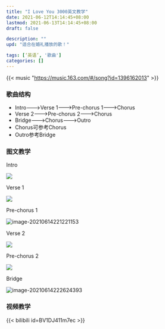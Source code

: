 ```yaml
---
title: "I Love You 3000英文教学"
date: 2021-06-12T14:14:45+08:00
lastmod: 2021-06-13T14:14:45+08:00
draft: false

description: ""
upd: "适合在婚礼播放的歌！"

tags: [‘英语’, '歌曲']
categories: []
---
```


{{< music "https://music.163.com/#/song?id=1396162013" >}}

### 歌曲结构

- Intro--->Verse 1--->Pre-chorus 1--->Chorus
- Verse 2--->Pre-chorus 2--->Chorus
- Bridge--->Chorus--->Outro
- Chorus可参考Chorus
- Outro参考Bridge

### 图文教学

Intro

![](https://gitee.com/henrywu97/figbed/raw/master/Figs/20210614220849.png)

Verse 1

![](https://gitee.com/henrywu97/figbed/raw/master/Figs/20210614221439.png)

Pre-chorus 1

![image-20210614221221153](https://gitee.com/henrywu97/figbed/raw/master/Figs/20210614221435.png)

Verse 2

![](https://gitee.com/henrywu97/figbed/raw/master/Figs/20210614231927.png)

Pre-chorus 2

![](https://gitee.com/henrywu97/figbed/raw/master/Figs/20210614222628.png)

Bridge

![image-20210614222624393](https://gitee.com/henrywu97/figbed/raw/master/Figs/20210614222625.png)

### 视频教学

{{< bilibili id=BV1DJ411m7ec >}}

